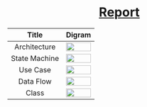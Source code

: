 <h1 align=center>
  <a href=https://ShivaShirsath.github.io/smart-ide>
    Report
  </a>
</h1>
<table>
  <thead>
    <th>Title</th>
    <th>Digram</th>
  </thead>
  <tr>
    <td><center>Architecture</center></td>
    <td>
      <img src=https://ShivaShirsath.github.io/smart-ide/Architecture.svg width=100% height=100%/>
    </td>
  </tr>
  <tr>
      <td><center>State Machine</center></td>
    <td>
      <img src=https://ShivaShirsath.github.io/smart-ide/stateMachine.svg width=100% height=100%/>
    </td>
  </tr>
  <tr>
      <td><center>Use Case</center></td>
    <td>
      <img src=https://ShivaShirsath.github.io/smart-ide/useCase.svg width=100% height=100%/>
    </td>
 </tr>
  <tr>
      <td><center>Data Flow</center></td>
    <td>
      <img src=https://ShivaShirsath.github.io/smart-ide/dataFlow.svg width=100% height=100%/>
    </td>
 </tr>
  <tr>
      <td><center>Class</center></td>
    <td>
      <img src=https://ShivaShirsath.github.io/smart-ide/classDia.jpg width=100% height=100%/>
    </td>
  </tr>
</table>
